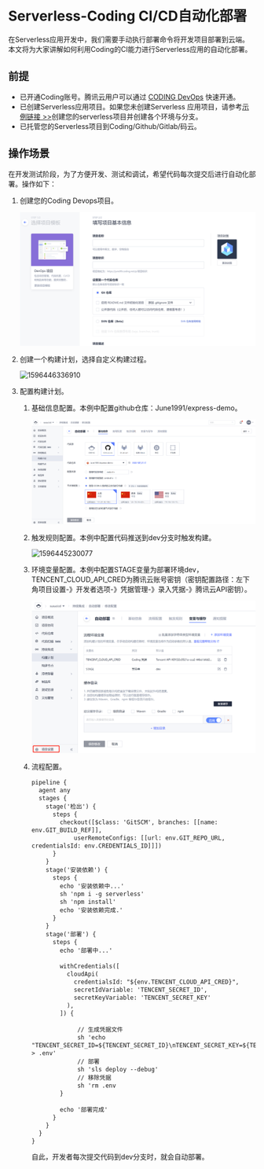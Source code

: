 #  Serverless-Coding CI/CD自动化部署 

在Serverless应用开发中，我们需要手动执行部署命令将开发项目部署到云端。本文将为大家讲解如何利用Coding的CI能力进行Serverless应用的自动化部署。

## 前提

- 已开通Coding账号。腾讯云用户可以通过 [CODING DevOps](https://console.cloud.tencent.com/coding) 快速开通。
- 已创建Serverless应用项目。如果您未创建Serverless 应用项目，请参考[示例链接 >>](https://github.com/June1991/serverless-express)创建您的serverless项目并创建各个环境与分支。
- 已托管您的Serverless项目到Coding/Github/Gitlab/码云。

## 操作场景

在开发测试阶段，为了方便开发、测试和调试，希望代码每次提交后进行自动化部署。操作如下：

1. 创建您的Coding Devops项目。

   ![1596444814258]( https://github.com/June1991/serverless-express/blob/master/doc/img/1596444814258.png )

2. 创建一个构建计划，选择自定义构建过程。

   ![1596446336910](C:\Users\Administrator\AppData\Roaming\Typora\typora-user-images\1596446336910.png)

3. 配置构建计划。

   1. 基础信息配置。本例中配置github仓库：June1991/express-demo。

      ![1596445194613](https://github.com/June1991/serverless-express/blob/master/doc/img/1596445194613.png)

   2. 触发规则配置。本例中配置代码推送到dev分支时触发构建。

      ![1596445230077](C:\Users\Administrator\AppData\Roaming\Typora\typora-user-images\1596445230077.png)

   3. 环境变量配置。本例中配置STAGE变量为部署环境dev，TENCENT_CLOUD_API_CRED为腾讯云账号密钥（密钥配置路径：左下角项目设置-》开发者选项-》凭据管理-》录入凭据-》腾讯云API密钥）。

      ![1596445800067](https://github.com/June1991/serverless-express/blob/master/doc/img/1596445800067.png)

   4. 流程配置。

      ```
      pipeline {
        agent any
        stages {
          stage('检出') {
            steps {
              checkout([$class: 'GitSCM', branches: [[name: env.GIT_BUILD_REF]],
                  userRemoteConfigs: [[url: env.GIT_REPO_URL, credentialsId: env.CREDENTIALS_ID]]])
            }
          }
          stage('安装依赖') {
            steps {
              echo '安装依赖中...'
              sh 'npm i -g serverless'
              sh 'npm install'
              echo '安装依赖完成.'
            }
          }
          stage('部署') {
            steps {
              echo '部署中...'
      
              withCredentials([
                cloudApi(
                  credentialsId: "${env.TENCENT_CLOUD_API_CRED}",
                  secretIdVariable: 'TENCENT_SECRET_ID',
                  secretKeyVariable: 'TENCENT_SECRET_KEY'
                ),
              ]) {
      
                   // 生成凭据文件
                   sh 'echo "TENCENT_SECRET_ID=${TENCENT_SECRET_ID}\nTENCENT_SECRET_KEY=${TENCENT_SECRET_KEY}" > .env'
                   // 部署
                   sh 'sls deploy --debug'   
                   // 移除凭据
                   sh 'rm .env 
              }
      
              echo '部署完成'
            }
          }
        }
      }
      ```

      自此，开发者每次提交代码到dev分支时，就会自动部署。